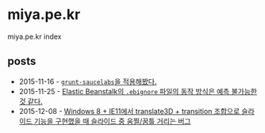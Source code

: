 miya.pe.kr
==========

miya.pe.kr index

posts
-----

 * 2015-11-16 - [`grunt-saucelabs`을 적용해봤다.](posts/20151116_grunt_saucelabs.md)
 * 2015-11-25 - [Elastic Beanstalk의 `.ebignore` 파일의 동작 방식은 예측 불가능한 것 같다.](posts/20151126_ebignore.md)
 * 2015-12-08 - [Windows 8 + IE11에서 translate3D + transition 조합으로 슬라이드 기능을 구현했을 때 슬라이드 중 움찔/꿈틀 거리는 버그](posts/20151208_ie11_translate3d_transition_bug.md)
